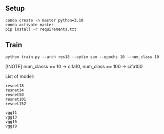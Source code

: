 ## Setup
```
conda create -n master python=3.10
conda activate master
pip install -r requirements.txt
```

## Train

```
python train.py --arch res18 --optim sam --epochs 10 --num_class 10
```

[!NOTE]
num_classs == 10 -> cifa10, num_class == 100 -> cifa100

List of model:

```
resnet18
resnet34
resnet50
resnet101
resnet152

vgg11
vgg13
vgg16
vgg19
```